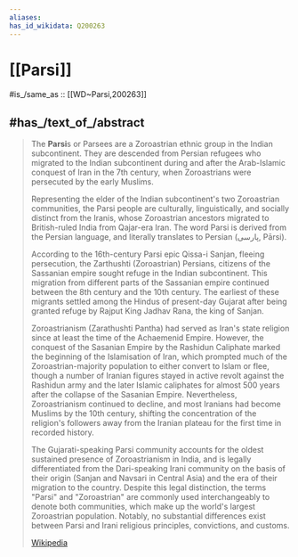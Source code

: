 ```yaml
---
aliases:
has_id_wikidata: Q200263
---
```


# [[Parsi]] 

#is_/same_as :: [[WD~Parsi,200263]] 

## #has_/text_of_/abstract 

> The **Parsi**s or Parsees are a Zoroastrian ethnic group in the Indian subcontinent. 
> They are descended from Persian refugees 
> who migrated to the Indian subcontinent during and after the Arab-Islamic conquest of Iran 
> in the 7th century, when Zoroastrians were persecuted by the early Muslims. 
> 
> Representing the elder of the Indian subcontinent's two Zoroastrian communities, 
> the Parsi people are culturally, linguistically, and socially distinct from the Iranis, 
> whose Zoroastrian ancestors migrated to British-ruled India from Qajar-era Iran. 
> The word Parsi is derived from the Persian language, 
> and literally translates to Persian (پارسی, Pārsi).
>
> According to the 16th-century Parsi epic Qissa-i Sanjan, fleeing persecution, the Zarthushti (Zoroastrian) Persians, citizens of the Sassanian empire sought refuge in the Indian subcontinent. This migration from different parts of the Sassanian empire continued between the 8th century and the 10th century. The earliest of these migrants settled among the Hindus of present-day Gujarat after being granted refuge by Rajput King Jadhav Rana, the king of Sanjan.
>
> Zoroastrianism (Zarathushti Pantha) had served as Iran's state religion since at least the time of the Achaemenid Empire. However, the conquest of the Sasanian Empire by the Rashidun Caliphate marked the beginning of the Islamisation of Iran, which prompted much of the Zoroastrian-majority population to either convert to Islam or flee, though a number of Iranian figures stayed in active revolt against the Rashidun army and the later Islamic caliphates for almost 500 years after the collapse of the Sasanian Empire. Nevertheless, Zoroastrianism continued to decline, and most Iranians had become Muslims by the 10th century, shifting the concentration of the religion's followers away from the Iranian plateau for the first time in recorded history.
>
> The Gujarati-speaking Parsi community accounts for the oldest sustained presence of Zoroastrianism in India, and is legally differentiated from the Dari-speaking Irani community on the basis of their origin (Sanjan and Navsari in Central Asia) and the era of their migration to the country. Despite this legal distinction, the terms "Parsi" and "Zoroastrian" are commonly used interchangeably to denote both communities, which make up the world's largest Zoroastrian population. Notably, no substantial differences exist between Parsi and Irani religious principles, convictions, and customs.
>
> [Wikipedia](https://en.wikipedia.org/wiki/Parsis) 

